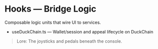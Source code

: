 # Hooks — Bridge Logic

Composable logic units that wire UI to services.

- useDuckChain.ts — Wallet/session and appeal lifecycle on DuckChain

> Lore: The joysticks and pedals beneath the console.